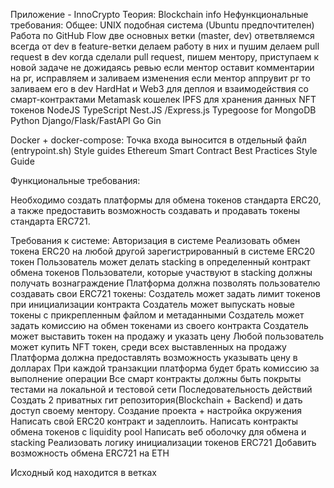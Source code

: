 
Приложение - InnoCrypto
Теория:
Blockchain info
Нефункциональные требования:
Общее:
UNIX подобная система (Ubuntu предпочтителен)
Работа по GitHub Flow
две основных ветки (master, dev)
ответвляемся всегда от dev в feature-ветки
делаем работу в них и пушим
делаем pull request в dev
когда сделали pull request, пишем ментору, приступаем к новой задаче не дожидаясь ревью
если ментор оставит комментарии на pr, исправляем и заливаем изменения
если ментор аппрувит pr то заливаем его в dev
HardHat и Web3 для деплоя и взаимодействия со смарт-контрактами
Metamask кошелек
IPFS для хранения данных NFT токенов
NodeJS
TypeScript
Nest.JS /Express.js
Typegoose for MongoDB
Python
Django/Flask/FastAPI
Go
Gin


Docker + docker-compose:
Точка входа выносится в отдельный файл (entrypoint.sh)
Style guides
Ethereum Smart Contract Best Practices
Style Guide

Функциональные требования:

Необходимо создать платформы для обмена токенов стандарта ERC20, а также предоставить возможность создавать и продавать токены стандарта ERC721.

Требования к системе:
Авторизация в системе
Реализовать обмен токена ERC20 на любой другой зарегистрированный в системе ERC20 токен
Пользователь может делать stacking в определенный контракт обмена токенов
Пользователи, которые участвуют в stacking должны получать вознаграждение
Платформа должна позволять пользователю создавать свои ERC721 токены:
Создатель может задать лимит токенов при инициализации контракта
Создатель может выпускать новые токены с прикрепленным файлом и метаданными
Создатель может задать комиссию на обмен токенами из своего контракта
Создатель может выставить токен на продажу и указать цену
Любой пользователь может купить NFT токен, среди всех выставленных на продажу
Платформа должна предоставлять возможность указывать цену в долларах
При каждой транзакции платформа будет брать комиссию за выполнение операции
Все смарт контракты должны быть покрыты тестами на локальной и тестовой сети
Последовательность действий
Создать 2 приватных гит репозитория(Blockchain + Backend) и дать доступ своему ментору.
Создание проекта + настройка окружения
Написать свой ERC20 контракт и задеплоить.
Написать контракты обмена токенов с liquidity pool
Написать веб оболочку для обмена и stacking
Реализовать логику инициализации токенов ERC721
Добавить возможность обмена ERC721 на ETH


Исходный код находится в ветках
